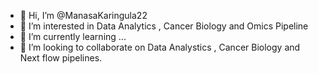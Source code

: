 - 👋 Hi, I’m @ManasaKaringula22
- 👀 I’m interested in Data Analytics , Cancer Biology and Omics Pipeline 
- 🌱 I’m currently learning ...
- 💞️ I’m looking to collaborate on Data Analystics , Cancer Biology and Next flow pipelines.
